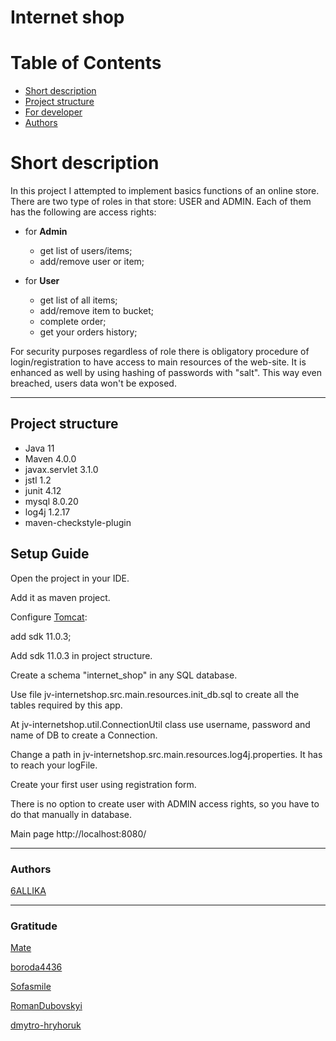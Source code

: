 # Internet shop

# Table of Contents
* [Short description](#description)
* [Project structure](#structure)
* [For developer](#setup)
* [Authors](#authors)

# <a name="description"></a>Short description
In this project I attempted to implement basics functions of an online store. There are two type of roles in that store: USER and ADMIN. Each of them has the following are access rights:

* for **Admin**
  * get list of users/items;
  * add/remove user or item;

* for **User**
  * get list of all items;
  * add/remove item to bucket;
  * complete order;
  * get your orders history;


For security purposes regardless of role there is obligatory procedure of login/registration to have access to main resources of the web-site. It is enhanced as well by using hashing of passwords with "salt". This way even breached, users data won't be exposed.

---

## <a name="structure">Project structure

- Java 11
- Maven 4.0.0
- javax.servlet 3.1.0
- jstl 1.2
- junit 4.12
- mysql 8.0.20
- log4j 1.2.17
- maven-checkstyle-plugin

## <a name="setup">Setup Guide

Open the project in your IDE.

Add it as maven project.

Configure [Tomcat](https://habr.com/ru/post/274587/ "Example"):

add sdk 11.0.3;

Add sdk 11.0.3 in project struсture.

Create a schema "internet_shop" in any SQL database.

Use file jv-internetshop.src.main.resources.init_db.sql to create all the tables required by this app.

At jv-internetshop.util.ConnectionUtil class use username, password and name of DB to create a Connection.

Change a path in jv-internetshop.src.main.resources.log4j.properties. It has to reach your logFile.

Create your first user using registration form.

There is no option to create user with ADMIN access rights, so you have to do that manually in database.

Main page http://localhost:8080/

___

### <a name="authors"></a>Authors
[6ALLIKA](https://github.com/6ALLIKA)

___

### Gratitude
[Mate](https://mate.academy/ru)

[boroda4436](https://github.com/boroda4436)

[Sofasmile](https://github.com/Sofasmile)

[RomanDubovskyi](https://github.com/RomanDubovskyi)

[dmytro-hryhoruk](https://github.com/dmytro-hryhoruk)
